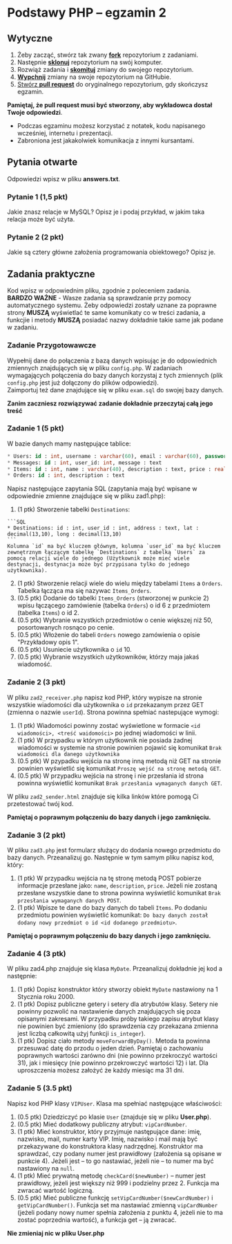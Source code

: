 # Podstawy PHP &ndash; egzamin 2

## Wytyczne

1. Żeby zacząć, stwórz tak zwany [**fork**][forking] repozytorium z zadaniami.
2. Następnie [**sklonuj**][ref-clone] repozytorium na swój komputer.
3. Rozwiąż zadania i [**skomituj**][ref-commit] zmiany do swojego repozytorium.
4. [**Wypchnij**][ref-push] zmiany na swoje repozytorium na GitHubie.
5. [Stwórz **pull request**][pull-request] do oryginalnego repozytorium, gdy skończysz egzamin.

**Pamiętaj, że pull request musi być stworzony, aby wykładowca dostał Twoje odpowiedzi**.

* Podczas egzaminu możesz korzystać z notatek, kodu napisanego wcześniej, internetu i prezentacji.
* Zabroniona jest jakakolwiek komunikacja z innymi kursantami.



## Pytania otwarte
Odpowiedzi wpisz w pliku **answers.txt**.

### Pytanie 1 (1,5 pkt)  
Jakie znasz relacje w MySQL? Opisz je i podaj przykład, w jakim taka relacja może być użyta.

### Pytanie 2 (2 pkt)  
Jakie są cztery główne założenia programowania obiektowego? Opisz je.

## Zadania praktyczne
Kod wpisz w odpowiednim pliku, zgodnie z poleceniem zadania.  
**BARDZO WAŻNE** - Wasze zadania są sprawdzanie przy pomocy automatycznego systemu. Żeby odpowiedzi zostały uznane za poprawne strony **MUSZĄ** wyświetlać te same komunikaty co w treści zadania, a funkcjie i metody **MUSZĄ** posiadać nazwy dokładnie takie same jak podane w zadaniu.

### Zadanie Przygotowawcze
Wypełnij dane do połączenia z bazą danych wpisując je do odpowiednich zmiennych znajdujących się w pliku `config.php`. W zadaniach wymagających połączenia do bazy danych korzystaj z tych zmiennych (plik `config.php` jest już dołączony do plików odpowiedzi).  
Zaimportuj też dane znajdujące się w pliku `exam.sql` do swojej bazy danych.

**Zanim zaczniesz rozwiązywać zadanie dokładnie przeczytaj całą jego treść**

### Zadanie 1 (5 pkt)  
W bazie danych mamy następujące tablice:
```SQL
* Users: id : int, username : varchar(60), email : varchar(60), password : varchar(60)
* Messages: id : int, user_id: int, message : text
* Items: id : int, name : varchar(40), description : text, price : real(7,2)
* Orders: id : int, description : text
```
  
Napisz następujące zapytania SQL (zapytania mają być wpisane w odpowiednie zmienne znajdujące się w pliku zad1.php):
  1. (1 ptk) Stworzenie tabelki `Destinations`:
  
    ```SQL
    * Destinations: id : int, user_id : int, address : text, lat : decimal(13,10), long : decimal(13,10)
    ```
    Kolumna `id` ma być kluczem głównym, kolumna `user_id` ma być kluczem zewnętrznym łączącym tabelkę `Destinations` z tabelką `Users` za pomocą relacji wiele do jednego (Użytkownik może mieć wiele destynacji, destynacja może być przypisana tylko do jednego użytkownika). 
  2. (1 ptk) Stworzenie relacji wiele do wielu między tabelami `Items` a `Orders`. Tabelka łącząca ma się nazywac `Items_Orders`.
  3. (0.5 ptk) Dodanie do tabelki `Items_Orders` (stworzonej w punkcie 2) wpisu łączącego zamówienie (tabelka `Orders`) o id 6 z przedmiotem (tabelka `Items`) o id 2.
  4. (0.5 ptk) Wybranie wszystkich przedmiotów o cenie większej niż 50, posortowanych rosnąco po cenie.
  5. (0.5 ptk) Włożenie do tabeli `Orders` nowego zamówienia o opisie "Przykładowy opis 1".
  6. (0.5 ptk) Usuniecie użytkownika o `id` 10.
  7. (0.5 ptk) Wybranie wszystkich użytkowników, którzy maja jakaś wiadomość.

### Zadanie 2 (3 pkt)
W pliku `zad2_receiver.php` napisz kod PHP, który wypisze na stronie wszystkie wiadomości dla użytkownika o `id` przekazanym przez GET (zmienna o nazwie `userId`). Strona powinna spełniać nastepujące wymogi:
  1. (1 ptk) Wiadomości powinny zostać wyświetlone w formacie `<id wiadomości>, <treść waidomości>` po jednej wiadomości w linii. 
  2. (1 ptk) W przypadku w którym użytkownik nie posiada żadnej wiadomości w systemie na stronie powinien pojawić się komunikat `Brak wiadomości dla danego użytkownika`
  3. (0.5 ptk) W pzypadku wejścia na stronę inną metodą niż GET na stronie powinien wyświetlić się komunikat `Proszę wejść na stronę metodą GET`. 
  4. (0.5 ptk) W przypadku wejścia na stronę i nie przesłania id strona powinna wyświetlić komunikat `Brak przesłania wymaganych danych GET`.

W pliku `zad2_sender.html` znajduje się kilka linków które pomogą Ci przetestować twój kod.

**Pamiętaj o poprawnym połączeniu do bazy danych i jego zamknięciu.**

### Zadanie 3 (2 pkt)
W pliku `zad3.php` jest formularz służący do dodania nowego przedmiotu do bazy danych. Przeanalizuj go. Następnie w tym samym pliku napisz kod, który:
  1. (1 ptk) W przypadku wejścia na tę stronę metodą POST pobierze informacje przesłane jako: `name`, `description`, `price`. Jeżeli nie zostaną przesłane wszystkie dane to strona powinna wyświetlić komunikat `Brak przesłania wymaganych danych POST`. 
  2. (1 ptk) Wpisze te dane do bazy danych do tabeli `Items`. Po dodaniu przedmiotu powinien wyświetlić komunikat: `Do bazy danych został dodany nowy przedmiot o id <id dodanego przedmiotu>`.

**Pamiętaj o poprawnym połączeniu do bazy danych i jego zamknięciu.**

### Zadanie 4 (3 ptk)
W pliku zad4.php znajduje się klasa `MyDate`. Przeanalizuj dokładnie jej kod a następnie:
  1. (1 ptk) Dopisz konstruktor który stworzy obiekt `MyDate` nastawiony na 1 Stycznia roku 2000.
  2. (1 ptk) Dopisz publiczne getery i setery dla atrybutów klasy. Setery nie powinny pozwolić na nastawienie danych znajdujących się poza opisanymi zakresami. W przypadku próby takiego zapisu atrybut klasy nie powinien być zmieniony (do sprawdzenia czy przekazana zmienna jest liczbą całkowitą użyj funkcji `is_integer`).
  3. (1 ptk) Dopisz ciało metody `moveForwardByDay()`. Metoda ta powinna przesuwać datę do przodu o jeden dzień.
  Pamiętaj o zachowaniu poprawnych wartości zarówno dni (nie powinno przekroczyć wartości 31), jak i miesięcy (nie powinno przekrowczyć wartości 12) i lat. Dla uproszczenia możesz założyć że każdy miesiąc ma 31 dni.


### Zadanie 5 (3.5 pkt)
Napisz kod PHP klasy `VIPUser`. Klasa ma spełniać następujące właściwości:
  1. (0.5 ptk) Dziedziczyć po klasie `User` (znajduje się w pliku **User.php**).
  2. (0.5 ptk) Mieć dodatkowy publiczny atrybut: ```vipCardNumber```.
  3. (1 ptk) Mieć konstruktor, który przyjmuje następujące dane: imię, nazwisko, mail, numer karty VIP. Imię, nazwisko i mail mają być przekazywane do konstruktora klasy nadrzędnej. Konstruktor ma sprawdzać, czy podany numer jest prawidłowy (założenia są opisane w punkcie 4). Jeżeli jest  &ndash; to go nastawiać, jeżeli nie  &ndash; to numer ma być nastawiony na ```null```.
  4. (1 ptk) Mieć prywatną metodę ```checkCard($newNumber)``` &ndash; numer jest prawidłowy, jeżeli jest większy niż 999 i podzielny przez 2. Funkcja ma zwracać wartość logiczną.
  5. (0.5 ptk) Mieć publiczne funkcję ```setVipCardNumber($newCardNumber)``` i ```getVipCardNumber()```. Funkcja set ma nastawiać zmienną `vipCardNumber` (jeżeli podany nowy numer spełnia założenia z punktu 4, jeżeli nie to ma zostać poprzednia wartość), a funkcja get &ndash; ją zwracać.

**Nie zmieniaj nic w pliku User.php**

<!-- Links -->
[forking]: https://guides.github.com/activities/forking/
[ref-clone]: http://gitref.org/creating/#clone
[ref-commit]: http://gitref.org/basic/#commit
[ref-push]: http://gitref.org/remotes/#push
[ref-rand]: http://php.net/manual/pl/function.rand.php
[pull-request]: https://help.github.com/articles/creating-a-pull-request

